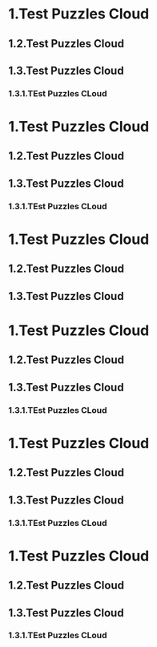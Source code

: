 # 1.Test Puzzles Cloud

## 1.2.Test Puzzles Cloud 

## 1.3.Test Puzzles Cloud

### 1.3.1.TEst Puzzles CLoud

# 1.Test Puzzles Cloud

## 1.2.Test Puzzles Cloud 

## 1.3.Test Puzzles Cloud

### 1.3.1.TEst Puzzles CLoud

# 1.Test Puzzles Cloud

## 1.2.Test Puzzles Cloud 

## 1.3.Test Puzzles Cloud



# 1.Test Puzzles Cloud

## 1.2.Test Puzzles Cloud 

## 1.3.Test Puzzles Cloud

### 1.3.1.TEst Puzzles CLoud

# 1.Test Puzzles Cloud

## 1.2.Test Puzzles Cloud 

## 1.3.Test Puzzles Cloud

### 1.3.1.TEst Puzzles CLoud

# 1.Test Puzzles Cloud

## 1.2.Test Puzzles Cloud 

## 1.3.Test Puzzles Cloud

### 1.3.1.TEst Puzzles CLoud